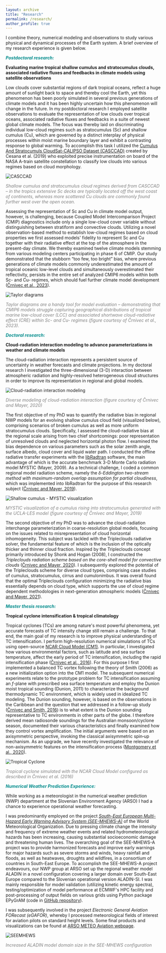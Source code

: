 ```yaml
---
layout: archive
title: "Research"
permalink: /research/
author_profile: true
---
```


I combine theory, numerical modeling and observations to study various physical and dynamical processes of the Earth system. A brief overview of my research experience is given below.

<font color="DarkCyan"><b><i>Postdoctoral research:</i></b></font>

**Evaluating marine tropical shallow cumulus and stratocumulus clouds, associated radiative fluxes and feedbacks in climate models using satellite observations** 

Low clouds cover substantial regions of dark tropical oceans, reflect a huge amount of sunlight back to space and thereby cool the Earth, yet this phenomenon has been poorly simulated in several previous generations of climate models and it has been highly uncertain how this phenomenon will change in the future. In my postdoctoral research I employed satellite observations to evaluate the representation of low clouds over tropical oceans, associated radiative fluxes and feedbacks in a suite of newest global climate models. The focus was thereby laid on discriminating individual low-cloud regimes such as stratocumulus (Sc) and shallow cumulus (Cu), which are governed by a distinct interplay of physical processes within moist marine boundary layer and exhibit a contrasting response to global warming. To accomplish this task I utilized the [Cumulus And Stratocumuls CloudSat-CALIPSO Dataset (CASCCAD)](https://data.giss.nasa.gov/clouds/casccad/) created by Cesana et al. (2019) who exploited precise instrumentation on board of the NASA A-train satellite constellation to classify low clouds into various regimes based on cloud morphology.<br/> 

![CASCCAD](/images/figNCrnivec_CASCCAD_CuSc_global.png)

<em><font color="Grey">Shallow cumulus and stratocumulus cloud regimes derived from CASCCAD – in the tropics extensive Sc decks are typically located off the west coast of continents, whereas more scattered Cu clouds are commonly found further west over the open ocean.</font></em>

Assessing the representation of Sc and Cu in climate model output, however, is challenging, because Coupled Model Intercomparison Project (CMIP) diagnostics include only a single low-cloud cover variable without distinguishing between stratiform and convective clouds. Utilizing a novel observation-based method to establish low-cloud regimes based on cloud properties we first assessed models' fidelity to represent Sc and Cu together with their radiative effect at the top of the atmosphere in the present-day climate. We thereby examined twelve climate models stemming from various modeling centers participating in phase 6 of CMIP. Our study demonstrated that the stubborn “too few, too bright” bias, where previous generations of climate models commonly underestimated the amount of tropical oceanic low-level clouds and simultaneously overestimated their reflectivity, persists in the entire set of analyzed CMIP6 models within both Sc- and Cu- regimes, which should fuel further climate model development ([Črnivec et al., 2023](https://agupubs.onlinelibrary.wiley.com/doi/10.1029/2022JD038437)).

![Taylor diagrams](/images/Crnivec_etal_2023_JGRA_FigTaylorDiagrams.png)

<em><font color="Grey">Taylor diagrams are a handy tool for model evaluation – demonstrating that CMIP6 models struggle capturing geographical distributions of tropical marine low-cloud cover (LCC) and associated shortwave cloud-radiative effect (CRE) within Sc- and Cu- regimes (figure courtesy of Črnivec et al., 2023).</font></em>

<font color="DarkCyan"><b><i>Doctoral research:</i></b></font>

**Cloud-radiation interaction modeling to advance parameterizations in weather and climate models**<br/> 

The cloud-radiation interaction represents a persistent source of uncertainty in weather forecasts and climate projections. In my doctoral research I investigated the three-dimensional (3-D) interaction between atmospheric radiation and highly-resolved heterogeneous cloud structures in order to improve its representation in regional and global models.

![Cloud-radiation interaction modeling](/images/acp-2020-Fig1-web_CrnivecMayer.png)

<em><font color="Grey">Diverse modeling of cloud-radiation interaction (figure courtesy of Črnivec and Mayer, 2020)</font></em>

The first objective of my PhD was to quantify the radiative bias in regional NWP models for an evolving shallow cumulus cloud field (visualized below), comprising scenarios of broken cumulus as well as more uniform stratocumulus clouds. 
Specifically, I assessed the cloud-radiative bias at the regional scale arising from two chief shortcomings: poor representation of unresolved clouds and neglected horizontal photon flow. 
I examined the bias dependence on various parameters such as the solar zenith angle, surface albedo, cloud cover and liquid water path. 
I conducted the offline radiative transfer experiments with the [libRadtran](http://www.libradtran.org/) software, the main advantage of which is the accurate benchmark 3-D Monte Carlo radiation model MYSTIC (Mayer, 2009). As a technical challenge, I coded a common regional model radiation scheme, namely the <em>δ-Eddington two-stream method with maximum-random overlap assumption for partial cloudiness</em>, which was implemented into libRadtran for the purpose of this research subject ([Črnivec and Mayer, 2019](https://acp.copernicus.org/articles/19/8083/2019/)). 

![Shallow cumulus - MYSTIC visualization](/images/cumulus_UCLA-LES_MYSTICvis_Crnivec.gif)

<em><font color="Grey">MYSTIC visualization of a cumulus rising into stratocumulus generated with the UCLA-LES model (figure courtesy of Črnivec and Mayer, 2019)</font></em>

The second objective of my PhD was to advance the cloud-radiation interchange parameterization in coarse-resolution global models, focusing on the issues related to misrepresentation of cloud horizontal inhomogeneity. This subject was tackled with the Tripleclouds radiative solver, the fundamental feature of which is the inclusion of the optically thicker and thinner cloud fraction. Inspired by the Tripleclouds concept primarily introduced by Shonk and Hogan (2008), I constructed the <em>Tripleclouds radiation scheme based on the core-shell model for convective clouds</em> ([Črnivec and Mayer, 2020](https://acp.copernicus.org/articles/20/10733/2020/)). I subsequently explored the potential of the Tripleclouds scheme for diverse cloud types, comprising case studies of cumulus, stratocumulus, cirrus and cumulonimbus. It was overall found that the optimal Tripleclouds configuration minimizing the radiative bias essentially depends on cloud type, which supports the use of cloud regime dependent methodologies in next-generation atmospheric models ([Črnivec and Mayer, 2021](https://gmd.copernicus.org/articles/14/3663/2021/)).


<font color="DarkCyan"><b><i>Master thesis research:</i></b></font>

**Tropical cyclone intensification & tropical climatology**

Tropical cyclones (TCs) are among nature's most powerful phenomena, yet accurate forecasts of TC intensity change still remain a challenge. To that end, the main goal of my research is to improve physical understanding of TC intensification. I perform high-resolution numerical simulations of TCs using open-source [NCAR Cloud Model (CM1)](http://www2.mmm.ucar.edu/people/bryan/cm1/). 
In particular, I investigated how various environmental factors, such as latitude and sea surface temperature, affect the early period of TC intensification, including the rapid intensification phase ([Črnivec et al., 2016](https://rmets.onlinelibrary.wiley.com/doi/abs/10.1002/qj.2752)). For this purpose I first implemented a balanced TC vortex following the theory of Smith (2006) as a new initialization option into the CM1 model. The subsequent numerical experiments relate to the prototype problem for TC intensification assuming an <em>f</em>-plane with prescribed sea surface temperature and employ the Dunion moist tropical sounding (Dunion, 2011) to characterize the background thermodynamic TC environment, which is widely used in idealized TC modeling. 
The Dunion sounding, however, is based on the observations in the Caribbean and the question that we addressed in a follow-up study ([Črnivec and Smith, 2016](https://rmets.onlinelibrary.wiley.com/doi/abs/10.1002/joc.4687)) is to what extent is the Dunion sounding representative to TC environments in other parts of the globe. I therefore derived mean radiosonde soundings for the Australian monsoon/cyclone season, documented their various characteristics and finally examined how they control vortex amplification. 
The initial arguments were based on an axisymmetric perspective, invoking the classical axisymmetric spin‐up mechanism. As an upgrade, we have recently investigated the relevance of non-axisymmetric features on the intensification process ([Montgomery et al., 2020](https://rmets.onlinelibrary.wiley.com/doi/10.1002/qj.3837)).

![Tropical Cyclone](/images/figNCrnivec_TropicalCyclone_NCAR_CM1.png)

<em><font color="Grey">Tropical cyclone simulated with the NCAR Cloud Model configured as described in Črnivec et al. (2016)</font></em>

<font color="DarkCyan"><b><i>Numerical Weather Prediction Experience:</i></b></font>

While working as a meteorologist in the numerical weather prediction (NWP) department at the Slovenian Environment Agency (ARSO) I had a chance to experience operational weather forecasting. 

I was predominantly employed on the project _[South-East European Multi-Hazard Early Warning Advisory System (SEE-MHEWS-A)](https://www.see-mhews.org/)_ of the World Meteorological Organization. Due to pressing climate change the intensity and frequency of extreme weather events and related hydrometeorological hazards has been increasing, causing substantial socioeconomic damage and threatening human lives. The overarching goal of the SEE-MHEWS-A project was to provide harmonized forecasts and improve early warnings for major hazards such as severe storms and winds, heavy rainfall and floods, as well as heatwaves, droughts and wildfires, in a consortium of countries in South-East Europe. To accomplish the SEE-MHEWS-A project endeavours, our NWP group at ARSO set up the regional weather model ALADIN in a novel configuration covering a larger domain over South-East Europe compared to the Slovenian operational version ALADIN-SI. I was mainly responsible for model validation (utilizing kinetic energy spectra), testing/optimization of model performance at ECMWF's HPC facility and post-processing of output fields on various grids using Python package EPyGrAM (code in [GitHub repository](https://github.com/NinaCrnivec/epygram_postprocessing)). 

I was subsequently involved in the project <em>Electronic General Aviation FORecast (eGAFOR)</em>, whereby I processed meteorological fields of interest for aviation pilots on standard height levels. Some final products and visualizations can be found at [ARSO METEO Aviation webpage](http://www.meteo.si/met/sl/aviation/).

![SEEMHEWS](/images/figNCrnivec_SEEMHEWS_domain_s0-6.png)

<em><font color="Grey">Increased ALADIN model domain size in the SEE-MHEWS configuration</font></em>

